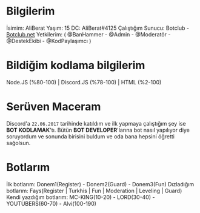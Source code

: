 # Bilgilerim
İsimim: AliBerat
Yaşım: 15
DC: AliBerat#4125
Çalıştığım Sunucu: Botclub - [Botclub.net](https://botclub.net/)
Yetkilerim: ( @BanHammer - @Admin - @Moderatör - @DestekEkibi - @KodPaylaşımcı )

# Bildiğim kodlama bilgilerim
Node.JS (%80-100) | Discord.JS (%78-100) | HTML (%2-100)

# Serüven Maceram
Discord'a `22.06.2017` tarihinde katıldım ve ilk yapmaya çalıştığım şey ise **BOT KODLAMAK**'tı.
Bütün **BOT DEVELOPER**'larına bot nasıl yapılıyor diye soruyordum ve sonunda birisini buldum ve oda bana hepsini öğretti sağolsun.

# Botlarım
İlk botlarım: Donem1(Register) - Donem2(Guard) - Donem3(Fun)
Dızladığım botlarım: Fays(Register | Turkhis | Fun | Moderation | Leveling | Guard)
Kendi yazdığım botlarım: MC-KING(10-20) - LORD(30-40) - YOUTUBERS(60-70) - Alvi(100-190)
